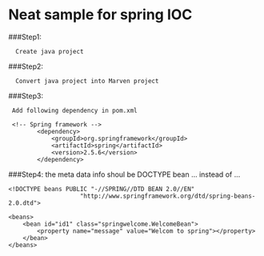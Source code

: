 # Neat sample for spring IOC

###Step1: 
```
  Create java project
```



###Step2: 
```
  Convert java project into Marven project
```



###Step3: 
```
 Add following dependency in pom.xml
 
 <!-- Spring framework -->
		<dependency>
			<groupId>org.springframework</groupId>
			<artifactId>spring</artifactId>
			<version>2.5.6</version>
		</dependency>
```

###Step4: the meta data info shoul be DOCTYPE bean ... instead of <?xml ...?>...
```
<!DOCTYPE beans PUBLIC "-//SPRING//DTD BEAN 2.0//EN"
					"http://www.springframework.org/dtd/spring-beans-2.0.dtd">

<beans>
	<bean id="id1" class="springwelcome.WelcomeBean">
		<property name="message" value="Welcom to spring"></property>
	</bean>
</beans>

```

